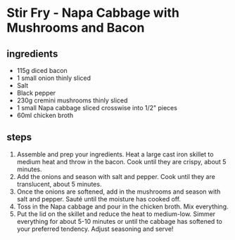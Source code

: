 # Stir Fry - Napa Cabbage with Mushrooms and Bacon

## ingredients

- 115g diced bacon
- 1 small onion thinly sliced
- Salt
- Black pepper
- 230g cremini mushrooms thinly sliced
- 1 small Napa cabbage sliced crosswise into 1/2" pieces
- 60ml chicken broth

## steps

1. Assemble and prep your ingredients. Heat a large cast iron skillet to medium heat and throw in the bacon. Cook until they are crispy, about 5 minutes.
2. Add the onions and season with salt and pepper. Cook until they are translucent, about 5 minutes.
3. Once the onions are softened, add in the mushrooms and season with salt and pepper. Sauté until the moisture has cooked off.
4. Toss in the Napa cabbage and pour in the chicken broth. Mix everything.
5. Put the lid on the skillet and reduce the heat to medium-low. Simmer everything for about 5-10 minutes or until the cabbage has softened to your preferred tendency. Adjust seasoning and serve!

